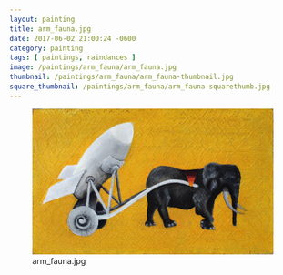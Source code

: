 ```yaml
---
layout: painting
title: arm_fauna.jpg
date: 2017-06-02 21:00:24 -0600
category: painting
tags: [ paintings, raindances ]
image: /paintings/arm_fauna/arm_fauna.jpg
thumbnail: /paintings/arm_fauna/arm_fauna-thumbnail.jpg
square_thumbnail: /paintings/arm_fauna/arm_fauna-squarethumb.jpg
---
```


<figure class="fullwidth"><img src="/paintings/arm_fauna/arm_fauna.jpg" alt="A painting titled: arm_fauna.jpg by painter Kyle Cunningham" /><figcaption>arm_fauna.jpg</figcaption></figure>
